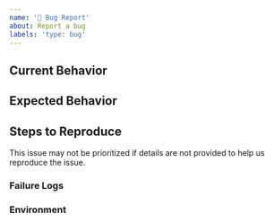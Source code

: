 ```yaml
---
name: '🐞 Bug Report'
about: Report a bug
labels: 'type: bug'
---
```


<!-- Please do your best to fill out all of the sections below! -->

## Current Behavior

<!-- What is the behavior that currently you experience? -->

## Expected Behavior

<!-- What is the behavior that you expect to happen? -->
<!-- Is this a regression? .i.e Did this used to be the behavior at one point?  -->

## Steps to Reproduce

<!-- Help us help you by making it easy for us to reproduce your issue! -->

<!-- Can you reproduce this on https://ahimi.vercel.app ? -->
<!-- If so, open a PR with your changes and link it below. -->
<!-- If not, please provide a minimal Github repo -->
<!-- At the very least, provide as much detail as possible to help us reproduce the issue -->

<!-- Remove this line -->

This issue may not be prioritized if details are not provided to help us reproduce the issue.

### Failure Logs

<!-- Please include any relevant log snippets or files here. -->

### Environment

<!-- It's important for us to know the context in which you experience this behavior! -->
<!-- Please paste the result of `nx report` below! -->
